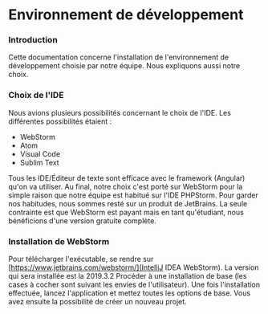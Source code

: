 # Environnement de développement

### Introduction

Cette documentation concerne l'installation de l'environnement de développement choisie par notre équipe. Nous expliquons aussi notre choix.

### Choix de l'IDE

Nous avions plusieurs possibilités concernant le choix de l'IDE. Les différentes possibilités étaient :
- WebStorm
- Atom
- Visual Code
- Sublim Text

Tous les IDE/Éditeur de texte sont efficace avec le framework (Angular) qu'on va utiliser. Au final, notre choix c'est porté sur WebStorm pour la simple raison que notre équipe est habitué sur l'IDE PHPStorm. Pour garder nos habitudes, nous sommes resté sur un produit de JetBrains. La seule contrainte est que WebStorm est payant mais en tant qu'étudiant, nous bénéficions d'une version gratuite complète.

### Installation de WebStorm

Pour télécharger l'exécutable, se rendre sur [https://www.jetbrains.com/webstorm/](IntelliJ IDEA WebStorm). La version qui sera installée est la 2019.3.2  Procéder à une installation de base (les cases à cocher sont suivant les envies de l'utilisateur). Une fois l'installation effectuée, lancez l'application et mettez toutes les options de base. Vous avez ensuite la possibilité de créer un nouveau projet.
